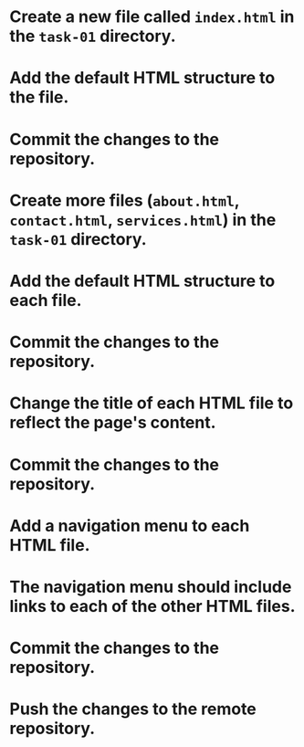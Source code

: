 # Create a new file called `index.html` in the `task-01` directory.
# Add the default HTML structure to the file.
# Commit the changes to the repository.

# Create more files (`about.html`, `contact.html`, `services.html`) in the `task-01` directory.
# Add the default HTML structure to each file.
# Commit the changes to the repository.

# Change the title of each HTML file to reflect the page's content.
# Commit the changes to the repository.

# Add a navigation menu to each HTML file.
# The navigation menu should include links to each of the other HTML files.
# Commit the changes to the repository.

# Push the changes to the remote repository.